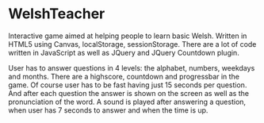 WelshTeacher
============

Interactive game aimed at helping people to learn basic Welsh.
Written in HTML5 using Canvas, localStorage, sessionStorage. 
There are a lot of code written in JavaScript as well as JQuery and JQuery Countdown plugin.

User has to answer questions in 4 levels: the alphabet, numbers, weekdays and months. 
There are a highscore, countdown and progressbar in the game. 
Of course user has to be fast having just 15 seconds per question. 
And after each question the answer is shown on the screen as well as the pronunciation of the word. 
A sound is played after answering a question, when user has 7 seconds to answer and when the time is up.
